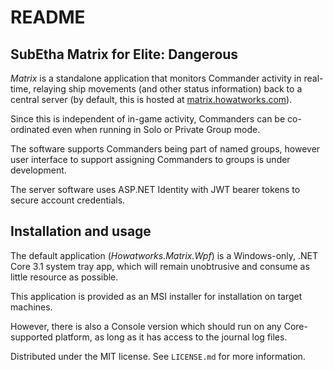 # README #

## SubEtha Matrix for Elite: Dangerous

*Matrix* is a standalone application that monitors Commander activity in real-time,
relaying ship movements (and other status information) back to a central server (by default,
this is hosted at [matrix.howatworks.com](https://matrix.howatworks.com)).

Since this is independent of in-game activity, Commanders can be co-ordinated even when
running in Solo or Private Group mode.

The software supports Commanders being part of named groups, however user interface to support
assigning Commanders to groups is under development.

The server software uses ASP.NET Identity with JWT bearer tokens to secure account credentials.

## Installation and usage

The default application (*Howatworks.Matrix.Wpf*) is a Windows-only, .NET Core 3.1
system tray app, which will remain unobtrusive and consume as little resource as possible.

This application is provided as an MSI installer for installation on target machines.

However, there is also a Console version which should run on any Core-supported platform, as long as it has access to the journal log files.

Distributed under the MIT license. See ``LICENSE.md`` for more information.

